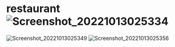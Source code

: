 # restaurant![Screenshot_20221013025334](https://user-images.githubusercontent.com/41227622/195450737-f87151f2-1a54-4244-97ab-465a06d548ab.jpg)
![Screenshot_20221013025349](https://user-images.githubusercontent.com/41227622/195450742-f0b0f836-9ffb-4fe0-9a61-c4a64453dc9c.jpg)
![Screenshot_20221013025356](https://user-images.githubusercontent.com/41227622/195450745-f2674a97-7eb9-4dac-9d71-5edb26de72d7.jpg)
